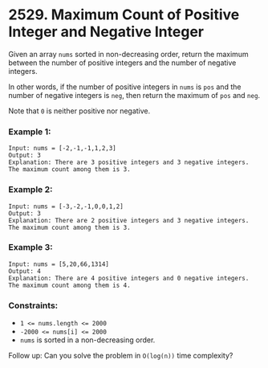 # 2529. Maximum Count of Positive Integer and Negative Integer

Given an array `nums` sorted in non-decreasing order, return the maximum between the number of positive integers and the number of negative integers.

In other words, if the number of positive integers in `nums` is `pos` and the number of negative integers is `neg`, then return the maximum of `pos` and `neg`.

Note that `0` is neither positive nor negative.

### Example 1:

```
Input: nums = [-2,-1,-1,1,2,3]
Output: 3
Explanation: There are 3 positive integers and 3 negative integers. The maximum count among them is 3.
```

### Example 2:

```
Input: nums = [-3,-2,-1,0,0,1,2]
Output: 3
Explanation: There are 2 positive integers and 3 negative integers. The maximum count among them is 3.
```

### Example 3:

```
Input: nums = [5,20,66,1314]
Output: 4
Explanation: There are 4 positive integers and 0 negative integers. The maximum count among them is 4.
```

### Constraints:

- `1 <= nums.length <= 2000`
- `-2000 <= nums[i] <= 2000`
- `nums` is sorted in a non-decreasing order.

Follow up: Can you solve the problem in `O(log(n))` time complexity?
